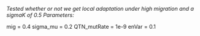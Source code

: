 *Tested whether or not we get local adaptation under high migration and a sigmaK of 0.5*
*Parameters:*

mig = 0.4
sigma_mu = 0.2
QTN_mutRate = 1e-9
enVar = 0.1

